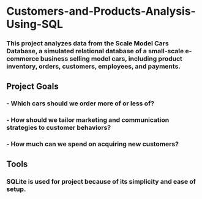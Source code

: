 # Customers-and-Products-Analysis-Using-SQL

### This project analyzes data from the Scale Model Cars Database, a simulated relational database of a small-scale e-commerce business selling model cars, including product inventory, orders, customers, employees, and payments.

## Project Goals

### - Which cars should we order more of or less of?
### - How should we tailor marketing and communication strategies to customer behaviors?
### - How much can we spend on acquiring new customers?

## Tools

### SQLite is used for project because of its simplicity and ease of setup. 


